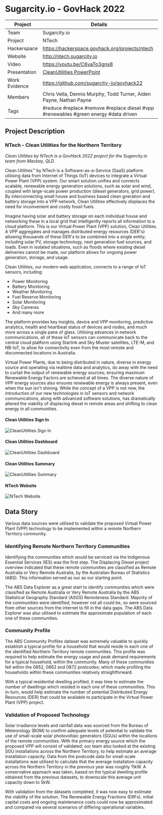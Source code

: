 # Sugarcity.io - GovHack 2022


| Project  | Details  |
| ------------ | ------------ |
|  Team | Sugarcity.io  |
|  Project |  NTech |
|  Hackerspace |  https://hackerspace.govhack.org/projects/ntech |
|  Website |  http://ntech.sugarcity.io |
|  Video | https://youtu.be/C6vaTo3gns8  |
|  Presentation |  [CleanUtilities PowerPoint](docs/presentation.pptx) |
|  Work Evidence | https://github.com/sugarcity-io/govhack22  |
|  Members | Chris Vella, Dennis Murphy, Todd Turner, Aiden Payne, Nathan Payne |
|  Tags | #reduce #replace #remove #replace diesel #vpp #renewables #green energy #data driven |

## Project Description

### NTech - Clean Utilities for the Northern Territory

*Clean Utilities by NTech is a GovHack 2022 project for the Sugarcity.io team from Mackay, QLD.*

Clean Utilities™ by NTech is a Software-as-a-Service (SaaS) platform utilising data from Internet of Things (IoT) devices to integrate a Virtual Power Plant (VPP) system. Our smart solution unifies and connects scalable, renewable energy generation solutions, such as solar and wind, coupled with large-scale power production (diesel generators, grid power). By interconnecting small house and business based clean gneration and battery storage into a VPP network, Clean Utilities effectively displaces the need for inconvenient and costly fossil fuels.

Imagine having solar and battery storage on each individual house and networking these in a local grid that intelligently reports all information to a cloud platform. This is our Virtual Power Plant (VPP) solution, Clean Utilities. A VPP aggregates and manages distributed energy resources (DER's) allowing thousands of these DER's to be combined into a single entity; including solar PV, storage technology, next generation fuel sources, and loads. Even in isolated situations, such as floods where existing diesel deliveries cannot be made, our platform allows for ongoing power generation, storage, and usage.

Clean Utilities, our modern web application, connects to a range of IoT sensors, including:
- Power Monitoring
- Battery Monitoring
- Weather Monitoring
- Fuel Reserve Monitoring
- Solar Monitoring
- Sky Cameras
- And many more

The platform provides key insights, device and VPP monitoring, predictive analytics, health and heartbeat status of devices and nodes, and much more across a single pane of glass. Utilising advances in network communications, all of these IoT sensors can communicate back to the central cloud platform using Starlink and Sky Muster satellites, LTE-M, and NB-IoT, to allow for connectivity even from the most remote and disconnected locations in Australia.

Virtual Power Plants, due to being distributed in nature, diverse in energy source and operating via realtime data and analytics, do away with the need to curtail the output of renewable energy sources; ensuring maximum Renewable Energy Factors are achieved at all times. The diverse nature of VPP energy sources also ensures renewable energy is always present, even when the sun isn't shining. While the concept of a VPP is not new, the introduction of our new technologies in IoT sensors and network communications, along with advanced software solutions, has dramatically altered the viability of displacing diesel in remote areas and shifting to clean energy in all communities. 

#### Clean Utilities Sign In
![CleanUtilities Sign In](images/signin.png)

#### Clean Utilities Dashboard
![CleanUtilities Dashboard](images/dashboard.png)

#### Clean Utilities Summary
![CleanUtilities Summary](images/summary.png)

#### NTech Website
![NTech Website](images/ntech.jpg)

## Data Story

Various data sources were utilised to validate the proposed Virtual Power Plant (VPP) technology to be implemented within a remote Northern Territory community.

### Identifying Remote Northern Territory Communities
Identifying the communities which would be serviced via the Indigenous Essential Services (IES) was the first step. The Displacing Diesel project overview indicated that these remote communities are classified as Remote Australia or Very Remote Australia, by the Australian Bureau of Statistics (ABS). This information served as our as our starting point.

The ABS Data Explorer as a great start to identify communities which were classified as Remote Australia or Very Remote Australia by the ABS Statistical Geography Standard (ASGS) Remoteness Standard. Majority of the communities were identified, however not all could be, so were sourced from other sources from the internet to fill in the data gaps. The ABS Data Explorer was also utilised to estimate the approximate population of each one of these communities.

### Community Profile
The ABS Community Profiles dataset was extremely valuable to quickly establish a typical profile for a household that would reside in each one of the identified Northern Territory remote communities. This profile was required to help estimate the energy usage and peak demand requirements for a typical household, within the community. Many of these communities fell within the 0852, 0862 and 0872 postcodes; which made profiling the households within these communities relatively straightforward.

With a typical residential dwelling profiled, it was time to estimate the number of dwellings which resided in each one of these communities. This in-turn, would help estimate the number of potential Distributed Energy Resources (DER) that could be available to participate in the Virtual Power Plant (VPP) project.

### Validation of Proposed Technology
Solar irradiance levels and rainfall data was sourced from the Bureau of Meteorology (BOM) to confirm adequate levels of potential to validate the use of small-scale solar photovoltaic generators (SGUs) within the locations of the remote communities. With the primary energy source which the proposed VPP will consist of validated; our team also looked at the existing SGU installations across the Northern Territory, to help estimate an average installation capacity. Data from the postcode data for small-scale installations was utilised to calculate that the average installation capacity across the Northern Territory in the previous year was roughly 11kW. A conservative approach was taken, based on the typical dwelling profile obtained from the previous datasets, to downscale this average unit capacity down to 5kW.

With validation from the datasets completed, it was now easy to estimate the viability of the solution. The Renewable Energy Fractions (ERFs), initial capital costs and ongoing maintenance costs could now be approximated and compared via several scenarios of differing operational variables.
